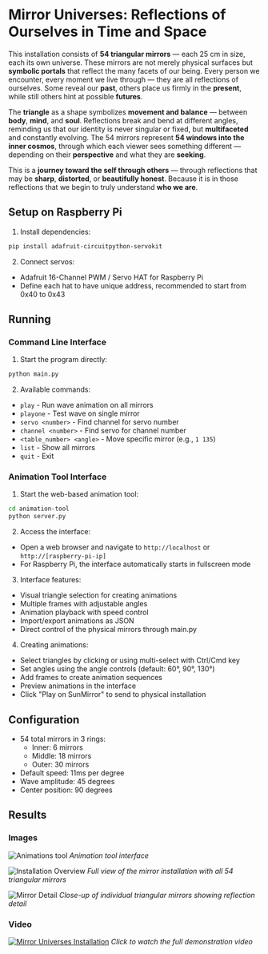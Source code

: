 # Mirror Universes: Reflections of Ourselves in Time and Space

This installation consists of **54 triangular mirrors** — each 25 cm in size, each its own universe. These mirrors are not merely physical surfaces but **symbolic portals** that reflect the many facets of our being. Every person we encounter, every moment we live through — they are all reflections of ourselves. Some reveal our **past**, others place us firmly in the **present**, while still others hint at possible **futures**.

The **triangle** as a shape symbolizes **movement and balance** — between **body**, **mind**, and **soul**. Reflections break and bend at different angles, reminding us that our identity is never singular or fixed, but **multifaceted** and constantly evolving. The 54 mirrors represent **54 windows into the inner cosmos**, through which each viewer sees something different — depending on their **perspective** and what they are **seeking**.

This is a **journey toward the self through others** — through reflections that may be **sharp**, **distorted**, or **beautifully honest**. Because it is in those reflections that we begin to truly understand **who we are**.


## Setup on Raspberry Pi

1. Install dependencies:
```bash
pip install adafruit-circuitpython-servokit
```

2. Connect servos:
- Adafruit 16-Channel PWM / Servo HAT for Raspberry Pi
- Define each hat to have unique address, recommended to start from 0x40 to 0x43

## Running

### Command Line Interface

1. Start the program directly:
```bash
python main.py
```

2. Available commands:
- `play` - Run wave animation on all mirrors
- `playone` - Test wave on single mirror
- `servo <number>` - Find channel for servo number
- `channel <number>` - Find servo for channel number
- `<table_number> <angle>` - Move specific mirror (e.g., `1 135`)
- `list` - Show all mirrors
- `quit` - Exit

### Animation Tool Interface

1. Start the web-based animation tool:
```bash
cd animation-tool
python server.py
```

2. Access the interface:
- Open a web browser and navigate to `http://localhost` or `http://[raspberry-pi-ip]`
- For Raspberry Pi, the interface automatically starts in fullscreen mode

3. Interface features:
- Visual triangle selection for creating animations
- Multiple frames with adjustable angles
- Animation playback with speed control
- Import/export animations as JSON
- Direct control of the physical mirrors through main.py

4. Creating animations:
- Select triangles by clicking or using multi-select with Ctrl/Cmd key
- Set angles using the angle controls (default: 60°, 90°, 130°)
- Add frames to create animation sequences
- Preview animations in the interface
- Click "Play on SunMirror" to send to physical installation

## Configuration
- 54 total mirrors in 3 rings:
  - Inner: 6 mirrors
  - Middle: 18 mirrors
  - Outer: 30 mirrors
- Default speed: 11ms per degree
- Wave amplitude: 45 degrees
- Center position: 90 degrees

## Results

### Images

![Animations tool](images/image.png)
*Animation tool interface*

![Installation Overview](images/215A9181.CR3.jpg)
*Full view of the mirror installation with all 54 triangular mirrors*

![Mirror Detail](images/215A9195.CR3.jpg)
*Close-up of individual triangular mirrors showing reflection detail*

### Video

[![Mirror Universes Installation](images/215A9195.CR3.jpg)](https://drive.google.com/file/d/19RAJ3am_T07Rodu_74JJLM20cEBN8nMh/view?fbclid=IwY2xjawMJFElleHRuA2FlbQIxMABicmlkETFTT3R6NHNMNW1KazlPQWNZAR4zTPX6x1mj9gyFzKH4-K2Woc0Dq1B5IQ8ib722YHcj0DwXNxMhHPrqF8Q9xg_aem_qBE1fpnqFMe8xJx90wKDSw)
*Click to watch the full demonstration video*
